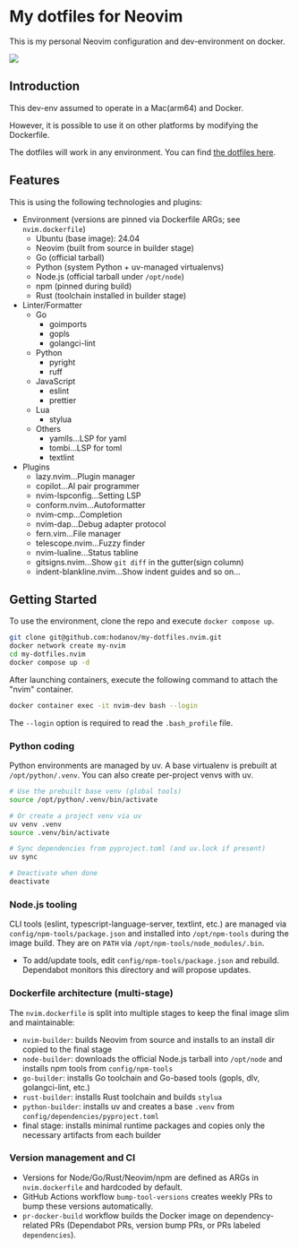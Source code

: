 # My dotfiles for Neovim

This is my personal Neovim configuration and dev-environment on docker.

![](assets/screenshot_nvim_window.avif)

## Introduction

This dev-env assumed to operate in a Mac(arm64) and Docker.

However, it is possible to use it on other platforms by modifying the Dockerfile.

The dotfiles will work in any environment. You can find [the dotfiles here](./config).

## Features

This is using the following technologies and plugins:

- Environment (versions are pinned via Dockerfile ARGs; see `nvim.dockerfile`)
  - Ubuntu (base image): 24.04
  - Neovim (built from source in builder stage)
  - Go (official tarball)
  - Python (system Python + uv-managed virtualenvs)
  - Node.js (official tarball under `/opt/node`)
  - npm (pinned during build)
  - Rust (toolchain installed in builder stage)
- Linter/Formatter
  - Go
    - goimports
    - gopls
    - golangci-lint
  - Python
    - pyright
    - ruff
  - JavaScript
    - eslint
    - prettier
  - Lua
    - stylua
  - Others
    - yamlls...LSP for yaml
    - tombi...LSP for toml
    - textlint
- Plugins
  - lazy.nvim...Plugin manager
  - copilot...AI pair programmer
  - nvim-lspconfig...Setting LSP
  - conform.nvim...Autoformatter
  - nvim-cmp...Completion
  - nvim-dap...Debug adapter protocol
  - fern.vim...File manager
  - telescope.nvim...Fuzzy finder
  - nvim-lualine...Status tabline
  - gitsigns.nvim...Show `git diff` in the gutter(sign column)
  - indent-blankline.nvim...Show indent guides
    and so on...

## Getting Started

To use the environment, clone the repo and execute `docker compose up`.

```sh
git clone git@github.com:hodanov/my-dotfiles.nvim.git
docker network create my-nvim
cd my-dotfiles.nvim
docker compose up -d
```

After launching containers, execute the following command to attach the "nvim" container.

```sh
docker container exec -it nvim-dev bash --login
```

The `--login` option is required to read the `.bash_profile` file.

### Python coding

Python environments are managed by uv. A base virtualenv is prebuilt at `/opt/python/.venv`. You can also create per-project venvs with uv.

```sh
# Use the prebuilt base venv (global tools)
source /opt/python/.venv/bin/activate

# Or create a project venv via uv
uv venv .venv
source .venv/bin/activate

# Sync dependencies from pyproject.toml (and uv.lock if present)
uv sync

# Deactivate when done
deactivate
```

### Node.js tooling

CLI tools (eslint, typescript-language-server, textlint, etc.) are managed via `config/npm-tools/package.json` and installed into `/opt/npm-tools` during the image build. They are on `PATH` via `/opt/npm-tools/node_modules/.bin`.

- To add/update tools, edit `config/npm-tools/package.json` and rebuild. Dependabot monitors this directory and will propose updates.

### Dockerfile architecture (multi-stage)

The `nvim.dockerfile` is split into multiple stages to keep the final image slim and maintainable:

- `nvim-builder`: builds Neovim from source and installs to an install dir copied to the final stage
- `node-builder`: downloads the official Node.js tarball into `/opt/node` and installs npm tools from `config/npm-tools`
- `go-builder`: installs Go toolchain and Go-based tools (gopls, dlv, golangci-lint, etc.)
- `rust-builder`: installs Rust toolchain and builds `stylua`
- `python-builder`: installs uv and creates a base `.venv` from `config/dependencies/pyproject.toml`
- final stage: installs minimal runtime packages and copies only the necessary artifacts from each builder

### Version management and CI

- Versions for Node/Go/Rust/Neovim/npm are defined as ARGs in `nvim.dockerfile` and hardcoded by default.
- GitHub Actions workflow `bump-tool-versions` creates weekly PRs to bump these versions automatically.
- `pr-docker-build` workflow builds the Docker image on dependency-related PRs (Dependabot PRs, version bump PRs, or PRs labeled `dependencies`).
